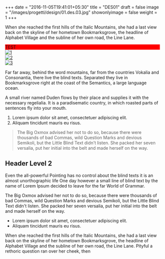 +++
date = "2016-11-05T19:41:01+05:30"
title = "DES01"
draft = false
image = "/images/progetti/design/01.des.03.jpg"
showonlyimage = false
weight = 1
+++

When she reached the first hills of the Italic Mountains, she had a last view back on the skyline of her hometown Bookmarksgrove, the headline of Alphabet Village and the subline of her own road, the Line Lane.
<!--more-->
<div style="background: red;">TEST</div>
<div class="swiper">
  <div class="swiper-wrapper">
    <div class="swiper-slide">
      <a href="/images/progetti/design/01.des.03.jpg" data-lightbox="gallery">
        <img src="/images/progetti/design/01.des.03.jpg" alt="1" />
      </a>
    </div>
    <div class="swiper-slide">
      <a href="/images/progetti/design/01.des.08.jpg" data-lightbox="gallery">
        <img src="/images/progetti/design/01.des.08.jpg" alt="2" />
      </a>
    </div>
    <div class="swiper-slide">
      <a href="/images/progetti/design/01.des.05.jpg" data-lightbox="gallery">
        <img src="/images/progetti/design/01.des.05.jpg" alt="3" />
      </a>
    </div>
  </div>
  <div class="swiper-button-prev"></div>
  <div class="swiper-button-next"></div>
</div>


Far far away, behind the word mountains, far from the countries Vokalia and Consonantia, there live the blind texts. Separated they live in Bookmarksgrove right at the coast of the Semantics, a large language ocean.

A small river named Duden flows by their place and supplies it with the necessary regelialia. It is a paradisematic country, in which roasted parts of sentences fly into your mouth.

1. Lorem ipsum dolor sit amet, consectetuer adipiscing elit.
2. Aliquam tincidunt mauris eu risus.

> The Big Oxmox advised her not to do so, because there were thousands of bad Commas, wild Question Marks and devious Semikoli, but the Little Blind Text didn't listen. She packed her seven versalia, put her initial into the belt and made herself on the way.

## Header Level 2

Even the all-powerful Pointing has no control about the blind texts it is an almost unorthographic life One day however a small line of blind text by the name of Lorem Ipsum decided to leave for the far World of Grammar.

The Big Oxmox advised her not to do so, because there were thousands of bad Commas, wild Question Marks and devious Semikoli, but the Little Blind Text didn't listen. She packed her seven versalia, put her initial into the belt and made herself on the way.

* Lorem ipsum dolor sit amet, consectetuer adipiscing elit.
* Aliquam tincidunt mauris eu risus.

When she reached the first hills of the Italic Mountains, she had a last view back on the skyline of her hometown Bookmarksgrove, the headline of Alphabet Village and the subline of her own road, the Line Lane. Pityful a rethoric question ran over her cheek, then  
